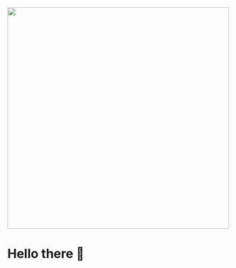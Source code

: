 <img src="https://encrypted-tbn0.gstatic.com/images?q=tbn:ANd9GcQKkfoaHU2nVjlwzL-siFWqHhslaf14VvCWkQ&s" alt="" width="500">
<h1>Hello there 👋</h1>


